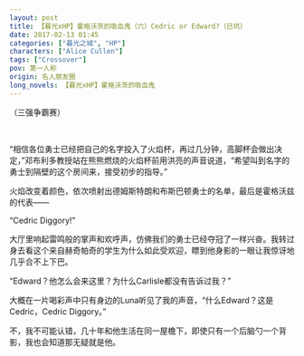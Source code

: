 ```yaml
---
layout: post
title: 【暮光xHP】霍格沃茨的吸血鬼（六）Cedric or Edward?（已坑）
date: 2017-02-13 01:45
categories: ["暮光之城", "HP"]
characters: ["Alice Cullen"]
tags: ["Crossover"]
pov: 第一人称
origin: 名人朋友圈
long_novels: 【暮光xHP】霍格沃茨的吸血鬼
---
```


（三强争霸赛）

<br>

“相信各位勇士已经把自己的名字投入了火焰杯，再过几分钟，高脚杯会做出决定，”邓布利多教授站在熊熊燃烧的火焰杯前用洪亮的声音说道，“希望叫到名字的勇士到隔壁的这个房间来，接受初步的指导。”

火焰改变着颜色，依次喷射出德姆斯特朗和布斯巴顿勇士的名单，最后是霍格沃兹的代表——

“Cedric Diggory!”

大厅里响起雷鸣般的掌声和欢呼声，仿佛我们的勇士已经夺冠了一样兴奋。我转过身去看这个来自赫奇帕奇的学生为什么如此受欢迎，瞟到他身影的一眼让我惊讶地几乎合不上下巴。

“Edward？他怎么会来这里？为什么Carlisle都没有告诉过我？”

大概在一片喝彩声中只有身边的Luna听见了我的声音，“什么Edward？这是Cedric，Cedric Diggory。”

不，我不可能认错，几十年和他生活在同一屋檐下，即使只有一个后脑勺一个背影，我也会知道那无疑就是他。

